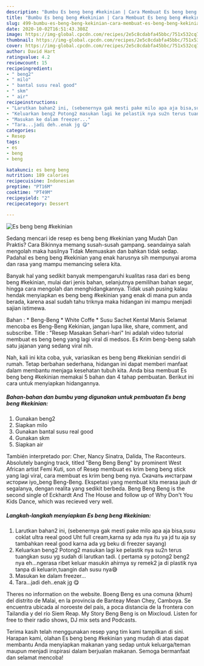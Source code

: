 ```yaml
---
description: "Bumbu Es beng beng #kekinian | Cara Membuat Es beng beng #kekinian Yang Sedap"
title: "Bumbu Es beng beng #kekinian | Cara Membuat Es beng beng #kekinian Yang Sedap"
slug: 499-bumbu-es-beng-beng-kekinian-cara-membuat-es-beng-beng-kekinian-yang-sedap
date: 2020-10-02T16:51:43.308Z
image: https://img-global.cpcdn.com/recipes/2e5c8cdabfa45bbc/751x532cq70/es-beng-beng-kekinian-foto-resep-utama.jpg
thumbnail: https://img-global.cpcdn.com/recipes/2e5c8cdabfa45bbc/751x532cq70/es-beng-beng-kekinian-foto-resep-utama.jpg
cover: https://img-global.cpcdn.com/recipes/2e5c8cdabfa45bbc/751x532cq70/es-beng-beng-kekinian-foto-resep-utama.jpg
author: David Hart
ratingvalue: 4.2
reviewcount: 15
recipeingredient:
- " beng2"
- " milo"
- " bantal susu real good"
- " skm"
- " air"
recipeinstructions:
- "Larutkan bahan2 ini, (sebenernya gak mesti pake milo apa aja bisa,susu coklat ultra reeal good Uht full cream,karna sy ada nya itu ya jd tu aja sy tambahkan reeal good karna ada yg beku di freezer sayang)"
- "Keluarkan beng2 Potong2 masukan lagi ke pelastik nya su2n terus tuangkan susu yg sudah di larutkan tadi. ( pertama sy potong2 beng2 nya eh...ngerasa ribet keluar masukin ahirnya sy remek2 ja di plastik nya tanpa di keluarin,tuangin dah susu nya😅"
- "Masukan ke dalam freezer..."
- "Tara...jadi deh..enak jg 😋"
categories:
- Resep
tags:
- es
- beng
- beng

katakunci: es beng beng 
nutrition: 189 calories
recipecuisine: Indonesian
preptime: "PT16M"
cooktime: "PT49M"
recipeyield: "2"
recipecategory: Dessert

---
```



![Es beng beng #kekinian](https://img-global.cpcdn.com/recipes/2e5c8cdabfa45bbc/751x532cq70/es-beng-beng-kekinian-foto-resep-utama.jpg)

Sedang mencari ide resep es beng beng #kekinian yang Mudah Dan Praktis? Cara Bikinnya memang susah-susah gampang. seandainya salah mengolah maka hasilnya Tidak Memuaskan dan bahkan tidak sedap. Padahal es beng beng #kekinian yang enak harusnya sih mempunyai aroma dan rasa yang mampu memancing selera kita.

Banyak hal yang sedikit banyak mempengaruhi kualitas rasa dari es beng beng #kekinian, mulai dari jenis bahan, selanjutnya pemilihan bahan segar, hingga cara mengolah dan menghidangkannya. Tidak usah pusing kalau hendak menyiapkan es beng beng #kekinian yang enak di mana pun anda berada, karena asal sudah tahu triknya maka hidangan ini mampu menjadi sajian istimewa.

Bahan : * Beng-Beng * White Coffe * Susu Sachet Kental Manis Selamat mencoba es Beng-Beng Kekinian, jangan lupa like, share, comment, and subscribe. Title : &#34;Resep Masakan Sehari-hari&#34; Ini adalah video tutorial membuat es beng beng yang lagi viral di medsos. Es Krim beng-beng salah satu jajanan yang sedang viral nih.


Nah, kali ini kita coba, yuk, variasikan es beng beng #kekinian sendiri di rumah. Tetap berbahan sederhana, hidangan ini dapat memberi manfaat dalam membantu menjaga kesehatan tubuh kita. Anda bisa membuat Es beng beng #kekinian memakai 5 bahan dan 4 tahap pembuatan. Berikut ini cara untuk menyiapkan hidangannya.

<!--inarticleads1-->

##### Bahan-bahan dan bumbu yang digunakan untuk pembuatan Es beng beng #kekinian:

1. Gunakan  beng2
1. Siapkan  milo
1. Gunakan  bantal susu real good
1. Gunakan  skm
1. Siapkan  air


También interpretado por: Cher, Nancy Sinatra, Dalida, The Raconteurs. Absolutely banging track, titled &#34;Beng Beng Beng&#34; by prominent West African artist Femi Kuti, son of Resep membuat es krim beng beng stick yang lagi viral, cara membuat es krim beng beng nya. Скачать инстаграм истории iyo_beng Beng-Beng. Ekspetasi yang membuat kita merasa jauh dr segalanya, dengan realita yang sedikit berbeda. Beng Beng Beng is the second single of Eckhardt And The House and follow up of Why Don&#39;t You Kids Dance, which was recieved very well. 

<!--inarticleads2-->

##### Langkah-langkah menyiapkan Es beng beng #kekinian:

1. Larutkan bahan2 ini, (sebenernya gak mesti pake milo apa aja bisa,susu coklat ultra reeal good Uht full cream,karna sy ada nya itu ya jd tu aja sy tambahkan reeal good karna ada yg beku di freezer sayang)
1. Keluarkan beng2 Potong2 masukan lagi ke pelastik nya su2n terus tuangkan susu yg sudah di larutkan tadi. ( pertama sy potong2 beng2 nya eh...ngerasa ribet keluar masukin ahirnya sy remek2 ja di plastik nya tanpa di keluarin,tuangin dah susu nya😅
1. Masukan ke dalam freezer...
1. Tara...jadi deh..enak jg 😋


Theres no information on the website. Boeng Beng es una comuna (khum) del distrito de Malai, en la provincia de Banteay Mean Chey, Camboya. Se encuentra ubicada al noroeste del país, a poca distancia de la frontera con Tailandia y del río Siem Reap. My Story Beng Beng is on Mixcloud. Listen for free to their radio shows, DJ mix sets and Podcasts. 

Terima kasih telah menggunakan resep yang tim kami tampilkan di sini. Harapan kami, olahan Es beng beng #kekinian yang mudah di atas dapat membantu Anda menyiapkan makanan yang sedap untuk keluarga/teman maupun menjadi inspirasi dalam berjualan makanan. Semoga bermanfaat dan selamat mencoba!
